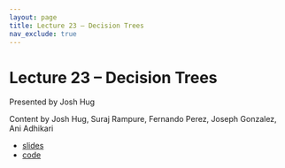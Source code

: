 ```yaml
---
layout: page
title: Lecture 23 – Decision Trees
nav_exclude: true
---
```


# Lecture 23 – Decision Trees

Presented by Josh Hug

Content by Josh Hug, Suraj Rampure, Fernando Perez, Joseph Gonzalez, Ani Adhikari

- [slides](https://docs.google.com/presentation/d/1vAXrAwdypNu3ft0RIgfRylm6zsMBw7Z2HdNsGtj93JM/edit?usp=sharing)
- [code](https://data100.datahub.berkeley.edu/hub/user-redirect/git-sync?repo=https://github.com/DS-100/sp22&subPath=lec/lec23/)

<!--

A reminder – the right column of the table below contains _Quick Checks_. These are **not** required but suggested to help you check your understanding.

<table>
<colgroup>
<col style="width: 25%" />
<col style="width: 25%" />
<col style="width: 25%" />
</colgroup>
<thead>
<tr class="header">
<th></th>
<th>Video</th>
<th>Quick Check</th>
</tr>
</thead>
<tbody>
<tr>
<td><strong>23.1</strong> <br />Using thresholds to convert from predicted probabilities to classifications.</td>
<td><iframe width="300" height="" src="https://youtube.com/embed/BbyI2iMreeQ" frameborder="0" allow="accelerometer; autoplay; encrypted-media; gyroscope; picture-in-picture" allowfullscreen=""></iframe></td>
<td><a href="https://forms.gle/qqE5ASPM1RQiVece7" target="\_blank">23.1</a></td>
</tr>
<tr>
<td><strong>23.2</strong> <br />Defining several metrics of classifier performance – accuracy, precision, and recall. Confusion matrices.</td>
<td><iframe width="300" height="" src="https://youtube.com/embed/4hhYw1iEb7k" frameborder="0" allow="accelerometer; autoplay; encrypted-media; gyroscope; picture-in-picture" allowfullscreen=""></iframe></td>
<td><a href="https://forms.gle/X6BUELWWqCXxizNT9" target="\_blank">23.2</a></td>
</tr>
<tr>
<td><strong>23.3</strong> <br />Using scikit-learn to compute accuracy, precision, recall, and confusion matrices.</td>
<td><iframe width="300" height="" src="https://youtube.com/embed/REQARx0aBCI" frameborder="0" allow="accelerometer; autoplay; encrypted-media; gyroscope; picture-in-picture" allowfullscreen=""></iframe></td>
<td><a href="https://forms.gle/PsTLPt1PTiY8b6qWA" target="\_blank">23.3</a></td>
</tr>
<tr>
<td><strong>23.4</strong> <br />Exploring how threshold impacts accuracy, precision, and recall. Precision-recall curves. ROC curves. AUC.</td>
<td><iframe width="300" height="" src="https://youtube.com/embed/ILI4VmAcf9I" frameborder="0" allow="accelerometer; autoplay; encrypted-media; gyroscope; picture-in-picture" allowfullscreen=""></iframe></td>
<td><a href="https://forms.gle/GZ7TQJr2YK8R2L47A" target="\_blank">23.4</a></td>
</tr>
<tr>
<td><strong>23.5</strong> <br />Exploring the decision boundaries that result from a logistic regression classifier, and their relationship to the model's parameters.</td>
<td><iframe width="300" height="" src="https://youtube.com/embed/TVK7aPI_jZg" frameborder="0" allow="accelerometer; autoplay; encrypted-media; gyroscope; picture-in-picture" allowfullscreen=""></iframe></td>
<td><a href="https://forms.gle/8zzPcPQoGUopZAmg7" target="\_blank">23.5</a></td>
</tr>
<tr>
<td><strong>23.6</strong> <br />Linear separability. Why we sometimes need regularization for logistic regression.</td>
<td><iframe width="300" height="" src="https://youtube.com/embed/DprPIxFVIcc" frameborder="0" allow="accelerometer; autoplay; encrypted-media; gyroscope; picture-in-picture" allowfullscreen=""></iframe></td>
<td><a href="https://forms.gle/2Rar7mKv5MKQUb8G7" target="\_blank">23.6</a></td>
</tr>
<tr>
<td><strong>23.7</strong> <br />Summary. Brief introduction to multiclass classification.</td>
<td><iframe width="300" height="" src="https://youtube.com/embed/Sp2eAPFb2DM" frameborder="0" allow="accelerometer; autoplay; encrypted-media; gyroscope; picture-in-picture" allowfullscreen=""></iframe></td>
<td></td>
</tr>
</tbody></table>
-->
